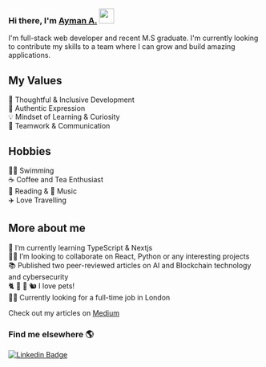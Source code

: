### Hi there, I'm  [Ayman A.](https://aymanx.io/)  <img src="https://media.giphy.com/media/hvRJCLFzcasrR4ia7z/giphy.gif" width="30px">
I'm full-stack web developer and recent M.S graduate. I'm currently looking to contribute my skills to a team where I can grow and build amazing applications. 

## My Values
🧠 Thoughtful & Inclusive Development   
💜 Authentic Expression   
💡 Mindset of Learning & Curiosity   
🙌 Teamwork & Communication 

## Hobbies 
🏊‍♂️  Swimming   
☕️ Coffee and Tea Enthusiast   
📖 Reading & 🎵 Music      
✈️ Love Travelling      

## More about me

🌱 I’m currently learning TypeScript & Nextjs        
👨‍💻 I’m looking to collaborate on React, Python or any interesting projects   
📚 Published two peer-reviewed articles on AI and Blockchain technology and cybersecurity  
🐈  🐶  🐹  🐿  I love pets!   
🙋‍♂️ Currently looking for a full-time job in London   

 

Check out my articles on [Medium](https://aymanx.medium.com/)

### Find me elsewhere 🌎 

[![Linkedin Badge](https://img.shields.io/badge/-LinkedIn-blue?style=flat-square&logo=Linkedin&logoColor=white&link=https://www.linkedin.com/in/ayman-io/)](https://www.linkedin.com/in/ayman-io/)  


